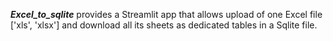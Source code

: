 ***Excel_to_sqlite*** provides a Streamlit app that allows upload of one Excel file ['xls', 'xlsx'] and download all its sheets as dedicated tables in a Sqlite file.

